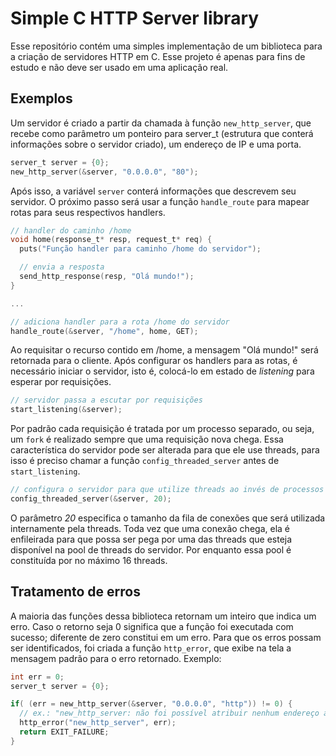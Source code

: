 # Simple C HTTP Server library

Esse repositório contém uma simples implementação de um biblioteca para a criação de servidores HTTP em C. Esse projeto é apenas para fins de estudo e não deve ser usado em uma aplicação real.

## Exemplos

Um servidor é criado a partir da chamada à função `new_http_server`, que recebe como parâmetro um ponteiro para server_t (estrutura que conterá informações sobre o servidor criado), um endereço de IP e uma porta.

```C
server_t server = {0};
new_http_server(&server, "0.0.0.0", "80");
```

Após isso, a variável `server` conterá informações que descrevem seu servidor. O próximo passo será usar a função `handle_route` para mapear rotas para seus respectivos handlers.

```C
// handler do caminho /home
void home(response_t* resp, request_t* req) {
  puts("Função handler para caminho /home do servidor");

  // envia a resposta
  send_http_response(resp, "Olá mundo!");
}

...

// adiciona handler para a rota /home do servidor
handle_route(&server, "/home", home, GET);
```

Ao requisitar o recurso contido em /home, a mensagem "Olá mundo!" será retornada para o cliente. Após configurar os handlers para as rotas, é necessário iniciar o servidor, isto é, colocá-lo em estado de *listening* para esperar por requisições.

```C
// servidor passa a escutar por requisições
start_listening(&server);
```

Por padrão cada requisição é tratada por um processo separado, ou seja, um `fork` é realizado sempre que uma requisição nova chega. Essa característica do servidor pode ser alterada para que ele use threads, para isso é preciso chamar a função `config_threaded_server` antes de `start_listening`.

```C
// configura o servidor para que utilize threads ao invés de processos
config_threaded_server(&server, 20);
```

O parâmetro *20* especifica o tamanho da fila de conexões que será utilizada internamente pela threads. Toda vez que uma conexão chega, ela é enfileirada para que possa ser pega por uma das threads que esteja disponível na pool de threads do servidor. Por enquanto essa pool é constituída por no máximo 16 threads.

## Tratamento de erros

A maioria das funções dessa biblioteca retornam um inteiro que indica um erro. Caso o retorno seja 0 significa que a função foi executada com sucesso; diferente de zero constitui em um erro. Para que os erros possam ser identificados, foi criada a função `http_error`, que exibe na tela a mensagem padrão para o erro retornado. Exemplo:

```C
int err = 0;
server_t server = {0};

if( (err = new_http_server(&server, "0.0.0.0", "http")) != 0) {
  // ex.: "new_http_server: não foi possível atribuir nenhum endereço ao servidor"
  http_error("new_http_server", err);
  return EXIT_FAILURE;
}
```
